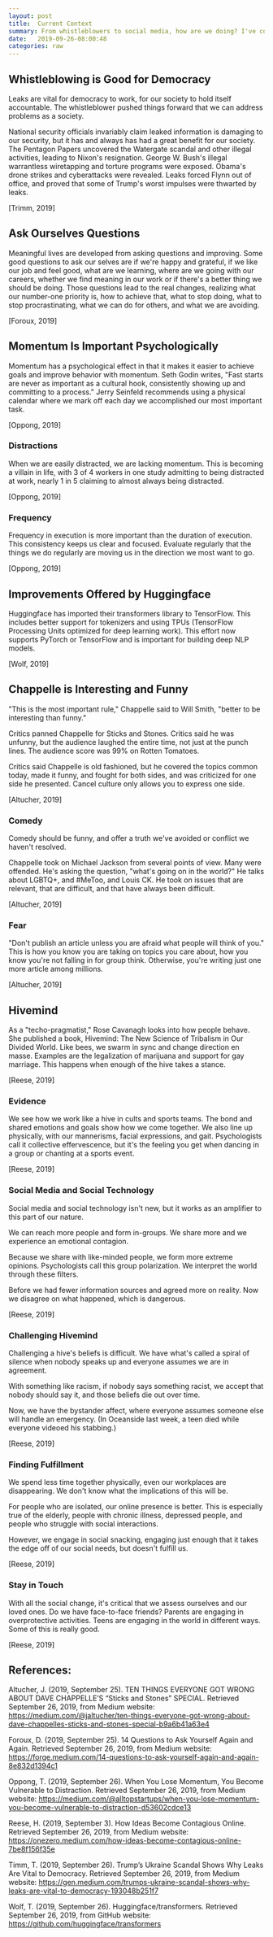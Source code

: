 ```yaml
---
layout: post
title:  Current Context
summary: From whistleblowers to social media, how are we doing? I've collected disagreeing perspectives on our collective progress.
date:   2019-09-26-08:00:48
categories: raw
---
```

## Whistleblowing is Good for Democracy

Leaks are vital for democracy to work, for our society to hold itself accountable. The whistleblower pushed things forward that we can address problems as a society.

National security officials invariably claim leaked information is damaging to our security, but it has and always has had a great benefit for our society. The Pentagon Papers uncovered the Watergate scandal and other illegal activities, leading to Nixon's resignation. George W. Bush's illegal warrantless wiretapping and torture programs were exposed. Obama's drone strikes and cyberattacks were revealed. Leaks forced Flynn out of office, and proved that some of Trump's worst impulses were thwarted by leaks.

[Trimm, 2019]

## Ask Ourselves Questions

Meaningful lives are developed from asking questions and improving. Some good questions to ask our selves are if we're happy and grateful, if we like our job and feel good, what are we learning, where are we going with our careers, whether we find meaning in our work or if there's a better thing we should be doing. Those questions lead to the real changes, realizing what our number-one priority is, how to achieve that, what to stop doing, what to stop procrastinating, what we can do for others, and what we are avoiding.

[Foroux, 2019]

## Momentum Is Important Psychologically

Momentum has a psychological effect in that it makes it easier to achieve goals and improve behavior with momentum. Seth Godin writes, "Fast starts are never as important as a cultural hook, consistently showing up and committing to a process." Jerry Seinfeld recommends using a physical calendar where we mark off each day we accomplished our most important task.

[Oppong, 2019]

### Distractions

When we are easily distracted, we are lacking momentum. This is becoming a villain in life, with 3 of 4 workers in one study admitting to being distracted at work, nearly 1 in 5 claiming to almost always being distracted.

[Oppong, 2019]

### Frequency

Frequency in execution is more important than the duration of execution. This consistency keeps us clear and focused. Evaluate regularly that the things we do regularly are moving us in the direction we most want to go.

[Oppong, 2019]

## Improvements Offered by Huggingface

Huggingface has imported their transformers library to TensorFlow. This includes better support for tokenizers and using TPUs (TensorFlow Processing Units optimized for deep learning work). This effort now supports PyTorch or TensorFlow and is important for building deep NLP models.

[Wolf, 2019]

## Chappelle is Interesting and Funny

"This is the most important rule," Chappelle said to Will Smith, "better to be interesting than funny." 

Critics panned Chappelle for Sticks and Stones. Critics said he was unfunny, but the audience laughed the entire time, not just at the punch lines. The audience score was 99% on Rotten Tomatoes.

Critics said Chappelle is old fashioned, but he covered the topics common today, made it funny, and fought for both sides, and was criticized for one side he presented. Cancel culture only allows you to express one side.

[Altucher, 2019]

### Comedy

Comedy should be funny, and offer a truth we've avoided or conflict we haven't resolved.

Chappelle took on Michael Jackson from several points of view. Many were offended. He's asking the question, "what's going on in the world?" He talks about LGBTQ+, and #MeToo, and Louis CK. He took on issues that are relevant, that are difficult, and that have always been difficult.

[Altucher, 2019]

### Fear

"Don't publish an article unless you are afraid what people will think of you." This is how you know you are taking on topics you care about, how you know you're not falling in for group think. Otherwise, you're writing just one more article among millions.

[Altucher, 2019]

## Hivemind

As a "techo-pragmatist," Rose Cavanagh looks into how people behave. She published a book, Hivemind: The New Science of Tribalism in Our Divided World. Like bees, we swarm in sync and change direction en masse. Examples are the legalization of marijuana and support for gay marriage. This happens when enough of the hive takes a stance.

[Reese, 2019]

### Evidence

We see how we work like a hive in cults and sports teams. The bond and shared emotions and goals show how we come together. We also line up physically, with our mannerisms, facial expressions, and gait. Psychologists call it collective effervescence, but it's the feeling you get when dancing in a group or chanting at a sports event.

[Reese, 2019]

### Social Media and Social Technology

Social media and social technology isn't new, but it works as an amplifier to this part of our nature. 

We can reach more people and form in-groups. We share more and we experience an emotional contagion. 

Because we share with like-minded people, we form more extreme opinions. Psychologists call this group polarization. We interpret the world through these filters.

Before we had fewer information sources and agreed more on reality. Now we disagree on what happened, which is dangerous.

[Reese, 2019]

### Challenging Hivemind

Challenging a hive's beliefs is difficult. We have what's called a spiral of silence when nobody speaks up and everyone assumes we are in agreement.

With something like racism, if nobody says something racist, we accept that nobody should say it, and those beliefs die out over time.

Now, we have the bystander affect, where everyone assumes someone else will handle an emergency. (In Oceanside last week, a teen died while everyone videoed his stabbing.)

[Reese, 2019]

### Finding Fulfillment

We spend less time together physically, even our workplaces are disappearing. We don't know what the implications of this will be.

For people who are isolated, our online presence is better. This is especially true of the elderly, people with chronic illness, depressed people, and people who struggle with social interactions. 

However, we engage in social snacking, engaging just enough that it takes the edge off of our social needs, but doesn't fulfill us.

[Reese, 2019]

### Stay in Touch

With all the social change, it's critical that we assess ourselves and our loved ones. Do we have face-to-face friends? Parents are engaging in overprotective activities. Teens are engaging in the world in different ways. Some of this is really good.

[Reese, 2019]


## References:

Altucher, J. (2019, September 25). TEN THINGS EVERYONE GOT WRONG ABOUT DAVE CHAPPELLE’S “Sticks and Stones” SPECIAL. Retrieved September 26, 2019, from Medium website: https://medium.com/@jaltucher/ten-things-everyone-got-wrong-about-dave-chappelles-sticks-and-stones-special-b9a6b41a63e4

Foroux, D. (2019, September 25). 14 Questions to Ask Yourself Again and Again. Retrieved September 26, 2019, from Medium website: https://forge.medium.com/14-questions-to-ask-yourself-again-and-again-8e832d1394c1

Oppong, T. (2019, September 26). When You Lose Momentum, You Become Vulnerable to Distraction. Retrieved September 26, 2019, from Medium website: https://medium.com/@alltopstartups/when-you-lose-momentum-you-become-vulnerable-to-distraction-d53602cdce13

Reese, H. (2019, September 3). How Ideas Become Contagious Online. Retrieved September 26, 2019, from Medium website: https://onezero.medium.com/how-ideas-become-contagious-online-7be8f156f35e

Timm, T. (2019, September 26). Trump’s Ukraine Scandal Shows Why Leaks Are Vital to Democracy. Retrieved September 26, 2019, from Medium website: https://gen.medium.com/trumps-ukraine-scandal-shows-why-leaks-are-vital-to-democracy-193048b251f7

Wolf, T. (2019, September 26). Huggingface/transformers. Retrieved September 26, 2019, from GitHub website: https://github.com/huggingface/transformers

